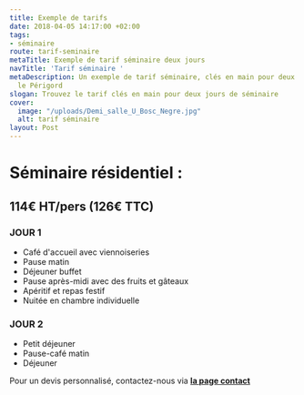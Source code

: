 ```yaml
---
title: Exemple de tarifs
date: 2018-04-05 14:17:00 +02:00
tags:
- séminaire
route: tarif-seminaire
metaTitle: Exemple de tarif séminaire deux jours
navTitle: 'Tarif séminaire '
metaDescription: Un exemple de tarif séminaire, clés en main pour deux jours dans
  le Périgord
slogan: Trouvez le tarif clés en main pour deux jours de séminaire
cover:
  image: "/uploads/Demi_salle_U_Bosc_Negre.jpg"
  alt: tarif séminaire
layout: Post
---
```


# Séminaire résidentiel :

## 114€ HT/pers (126€ TTC)

### JOUR 1

- Café d'accueil avec viennoiseries
- Pause matin
- Déjeuner buffet
- Pause après-midi avec des fruits et gâteaux
- Apéritif et repas festif
- Nuitée en chambre individuelle

### JOUR 2

- Petit déjeuner
- Pause-café matin
- Déjeuner

Pour un devis personnalisé, contactez-nous via [**la page contact**](/contact/)
